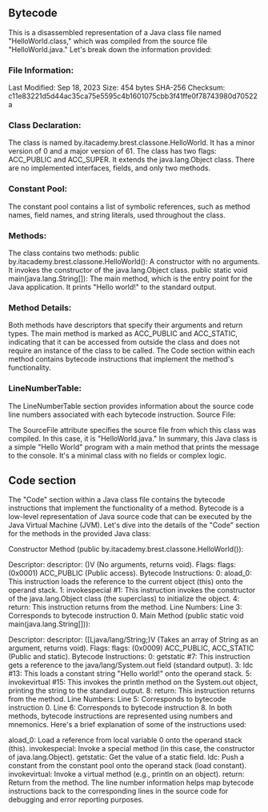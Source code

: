 ## Bytecode

This is a disassembled representation of a Java class file named "HelloWorld.class," which was compiled from the source file "HelloWorld.java." Let's break down the information provided:

### File Information:

Last Modified: Sep 18, 2023
Size: 454 bytes
SHA-256 Checksum: c11e83221d5d44ac35ca75e5595c4b1601075cbb3f41ffe0f78743980d70522a

### Class Declaration:

The class is named by.itacademy.brest.classone.HelloWorld.
It has a minor version of 0 and a major version of 61.
The class has two flags: ACC_PUBLIC and ACC_SUPER.
It extends the java.lang.Object class.
There are no implemented interfaces, fields, and only two methods.

### Constant Pool:

The constant pool contains a list of symbolic references, such as method names, field names, and string literals, used throughout the class.

### Methods:

The class contains two methods:
public by.itacademy.brest.classone.HelloWorld(): A constructor with no arguments. It invokes the constructor of the java.lang.Object class.
public static void main(java.lang.String[]): The main method, which is the entry point for the Java application. It prints "Hello world!" to the standard output.

### Method Details:

Both methods have descriptors that specify their arguments and return types.
The main method is marked as ACC_PUBLIC and ACC_STATIC, indicating that it can be accessed from outside the class and does not require an instance of the class to be called.
The Code section within each method contains bytecode instructions that implement the method's functionality.

### LineNumberTable:

The LineNumberTable section provides information about the source code line numbers associated with each bytecode instruction.
Source File:

The SourceFile attribute specifies the source file from which this class was compiled. In this case, it is "HelloWorld.java."
In summary, this Java class is a simple "Hello World" program with a main method that prints the message to the console. It's a minimal class with no fields or complex logic.


## Code section

The "Code" section within a Java class file contains the bytecode instructions that implement the functionality of a method. Bytecode is a low-level representation of Java source code that can be executed by the Java Virtual Machine (JVM). Let's dive into the details of the "Code" section for the methods in the provided Java class:

Constructor Method (public by.itacademy.brest.classone.HelloWorld()):

Descriptor: descriptor: ()V (No arguments, returns void).
Flags: flags: (0x0001) ACC_PUBLIC (Public access).
Bytecode Instructions:
0: aload_0: This instruction loads the reference to the current object (this) onto the operand stack.
1: invokespecial #1: This instruction invokes the constructor of the java.lang.Object class (the superclass) to initialize the object.
4: return: This instruction returns from the method.
Line Numbers:
Line 3: Corresponds to bytecode instruction 0.
Main Method (public static void main(java.lang.String[])):

Descriptor: descriptor: ([Ljava/lang/String;)V (Takes an array of String as an argument, returns void).
Flags: flags: (0x0009) ACC_PUBLIC, ACC_STATIC (Public and static).
Bytecode Instructions:
0: getstatic #7: This instruction gets a reference to the java/lang/System.out field (standard output).
3: ldc #13: This loads a constant string "Hello world!" onto the operand stack.
5: invokevirtual #15: This invokes the println method on the System.out object, printing the string to the standard output.
8: return: This instruction returns from the method.
Line Numbers:
Line 5: Corresponds to bytecode instruction 0.
Line 6: Corresponds to bytecode instruction 8.
In both methods, bytecode instructions are represented using numbers and mnemonics. Here's a brief explanation of some of the instructions used:

aload_0: Load a reference from local variable 0 onto the operand stack (this).
invokespecial: Invoke a special method (in this case, the constructor of java.lang.Object).
getstatic: Get the value of a static field.
ldc: Push a constant from the constant pool onto the operand stack (load constant).
invokevirtual: Invoke a virtual method (e.g., println on an object).
return: Return from the method.
The line number information helps map bytecode instructions back to the corresponding lines in the source code for debugging and error reporting purposes.